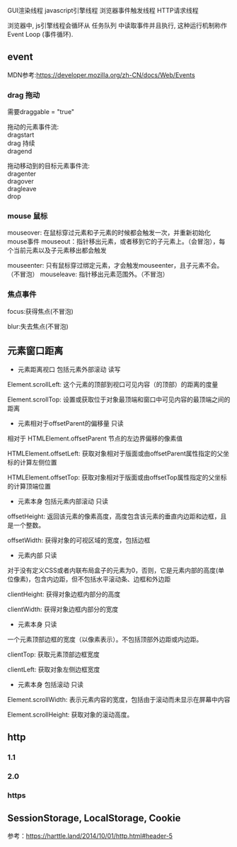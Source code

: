 GUI渲染线程
javascript引擎线程
浏览器事件触发线程
HTTP请求线程


浏览器中, js引擎线程会循环从 任务队列 中读取事件并且执行, 这种运行机制称作 Event Loop (事件循环).


## **event**

MDN参考:https://developer.mozilla.org/zh-CN/docs/Web/Events

###  **drag 拖动**

需要draggable = "true"

拖动的元素事件流:  
dragstart  
drag 持续  
dragend

拖动移动到的目标元素事件流:  
dragenter  
dragover  
dragleave  
drop

### **mouse 鼠标**

mouseover: 在鼠标穿过元素和子元素的时候都会触发一次，并重新初始化mouse事件
mouseout：指针移出元素，或者移到它的子元素上。（会冒泡），每个当前元素以及子元素移出都会触发

mouseenter: 只有鼠标穿过绑定元素，才会触发mouseenter，且子元素不会。（不冒泡）
mouseleave: 指针移出元素范围外。（不冒泡）

### **焦点事件**

focus:获得焦点(不冒泡)

blur:失去焦点(不冒泡)

## 元素窗口距离

- 元素距离视口 包括元素外部滚动  读写

Element.scrollLeft: 这个元素的顶部到视口可见内容（的顶部）的距离的度量

Element.scrollTop: 设置或获取位于对象最顶端和窗口中可见内容的最顶端之间的距离

- 元素相对于offsetParent的偏移量 只读

相对于  HTMLElement.offsetParent 节点的左边界偏移的像素值

HTMLElement.offsetLeft: 获取对象相对于版面或由offsetParent属性指定的父坐标的计算左侧位置

HTMLElement.offsetTop: 获取对象相对于版面或由offsetTop属性指定的父坐标的计算顶端位置


- 元素本身 包括元素内部滚动 只读

offsetHeight: 返回该元素的像素高度，高度包含该元素的垂直内边距和边框，且是一个整数。

offsetWidth: 获得对象的可视区域的宽度，包括边框

- 元素内部 只读

对于没有定义CSS或者内联布局盒子的元素为0，否则，它是元素内部的高度(单位像素)，包含内边距，但不包括水平滚动条、边框和外边距

clientHeight: 获得对象边框内部分的高度

clientWidth: 获得对象边框内部分的宽度


- 元素本身 只读

一个元素顶部边框的宽度（以像素表示）。不包括顶部外边距或内边距。

clientTop: 获取元素顶部边框宽度

clientLeft: 获取对象左侧边框宽度

- 元素本身 包括滚动 只读

Element.scrollWidth: 表示元素内容的宽度，包括由于滚动而未显示在屏幕中内容

Element.scrollHeight: 获取对象的滚动高度。



## **http**

### 1.1



### 2.0


### https



## SessionStorage, LocalStorage, Cookie

参考：https://harttle.land/2014/10/01/http.html#header-5
